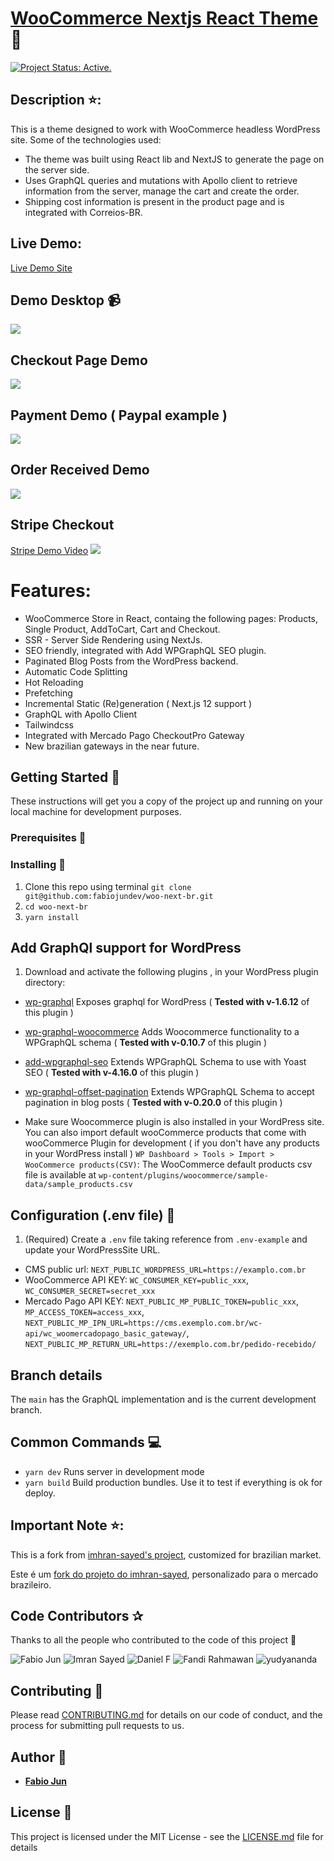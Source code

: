 # [WooCommerce Nextjs React Theme](https://woo-next-br-fabio-jun.vercel.app/) :rocket:
[![Project Status: Active.](https://www.repostatus.org/badges/latest/active.svg)](https://www.repostatus.org/#active)

## Description ⭐:
This is a theme designed to work with WooCommerce headless WordPress site.
Some of the technologies used:
* The theme was built using React lib and NextJS to generate the page on the server side.
* Uses GraphQL queries and mutations with Apollo client to retrieve information from the server, manage the cart and create the order. 
* Shipping cost information is present in the product page and is integrated with Correios-BR.

## Live Demo:

[Live Demo Site](https://woo-next-br-fabio-jun.vercel.app/)

## Demo Desktop :video_camera:

![](demos/home-demo.gif)

## Checkout Page Demo
![](demos/Checkout-page.gif)

## Payment Demo ( Paypal example )
![](demos/paypal-payment-demo.gif)

## Order Received Demo
![](demos/order-received-demo.gif)

## Stripe Checkout 
[Stripe Demo Video](https://youtu.be/i75_Vtx-CnA)
![](demos/stripe-demo.gif)

# Features:

* WooCommerce Store in React, containg the following pages: Products, Single Product, AddToCart, Cart and Checkout.
* SSR - Server Side Rendering using NextJs.
* SEO friendly, integrated with Add WPGraphQL SEO plugin.
* Paginated Blog Posts from the WordPress backend.
* Automatic Code Splitting
* Hot Reloading
* Prefetching
* Incremental Static (Re)generation ( Next.js 12 support )
* GraphQL with Apollo Client
* Tailwindcss
* Integrated with Mercado Pago CheckoutPro Gateway
* New brazilian gateways in the near future.

## Getting Started :rocket:

These instructions will get you a copy of the project up and running on your local machine for development purposes.

### Prerequisites :page_facing_up:

### Installing :wrench:

1. Clone this repo using terminal `git clone git@github.com:fabiojundev/woo-next-br.git`
2. `cd woo-next-br`
3. `yarn install`

## Add GraphQl support for WordPress

1. Download and activate the following plugins , in your WordPress plugin directory:

* [wp-graphql](https://wordpress.org/plugins/wp-graphql/) Exposes graphql for WordPress ( **Tested with v-1.6.12** of this plugin )
* [wp-graphql-woocommerce](https://github.com/wp-graphql/wp-graphql-woocommerce) Adds Woocommerce functionality to a WPGraphQL schema ( **Tested with v-0.10.7** of this plugin )
* [add-wpgraphql-seo](https://wordpress.org/plugins/add-wpgraphql-seo/) Extends WPGraphQL Schema to use with Yoast SEO ( **Tested with v-4.16.0** of this plugin )
* [wp-graphql-offset-pagination](https://github.com/valu-digital/wp-graphql-offset-pagination) Extends WPGraphQL Schema to accept pagination in blog posts ( **Tested with v-0.20.0** of this plugin )

* Make sure Woocommerce plugin is also installed in your WordPress site. You can also import default wooCommerce products that come with wooCommerce Plugin for development ( if you don't have any products in your WordPress install ) `WP Dashboard > Tools > Import > WooCommerce products(CSV)`: The WooCommerce default products csv file is available at `wp-content/plugins/woocommerce/sample-data/sample_products.csv`

## Configuration (.env file) :wrench:

1. (Required) Create a `.env` file taking reference from `.env-example` and update your WordPressSite URL.
- CMS public url: `NEXT_PUBLIC_WORDPRESS_URL=https://examplo.com.br`
- WooCommerce API KEY: `WC_CONSUMER_KEY=public_xxx`, `WC_CONSUMER_SECRET=secret_xxx`
- Mercado Pago API KEY: `NEXT_PUBLIC_MP_PUBLIC_TOKEN=public_xxx`, `MP_ACCESS_TOKEN=access_xxx`,
`NEXT_PUBLIC_MP_IPN_URL=https://cms.exemplo.com.br/wc-api/wc_woomercadopago_basic_gateway/`,
`NEXT_PUBLIC_MP_RETURN_URL=https://exemplo.com.br/pedido-recebido/`


## Branch details


The `main` has the GraphQL implementation and is the current development branch.

## Common Commands :computer:

* `yarn dev` Runs server in development mode
* `yarn build` Build production bundles. Use it to test if everything is ok for deploy.

## Important Note ⭐:
This is a fork from [imhran-sayed's project](https://github.com/imranhsayed/woo-next/), customized for brazilian market.

Este é um [fork do projeto do imhran-sayed](https://github.com/imranhsayed/woo-next/), personalizado para o mercado brazileiro.

## Code Contributors ✰

Thanks to all the people who contributed to the code of this project 🤝

<div>
    <img src="https://github.com/fabiojundev.png?size=30" alt="Fabio Jun">
    <img src="https://github.com/imranhsayed.png?size=30" alt="Imran Sayed">
    <img src="https://github.com/w3bdesign.png?size=30" alt="Daniel F">
    <img src="https://github.com/delunix.png?size=30" alt="Fandi Rahmawan">
    <img src="https://github.com/yudyananda.png?size=30" alt="yudyananda">
</div>


## Contributing :busts_in_silhouette:

Please read [CONTRIBUTING.md](https://gist.github.com/PurpleBooth/b24679402957c63ec426) for details on our code of conduct, and the process for submitting pull requests to us.

## Author :bust_in_silhouette:

* **[Fabio Jun](https://wpplugins.dev/)**

## License :page_with_curl:

This project is licensed under the MIT License - see the [LICENSE.md](LICENSE.md) file for details
